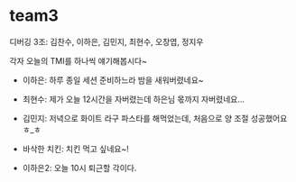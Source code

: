 # team3

디버깅 3조: 김찬수, 이하은, 김민지, 최현수, 오창엽, 정지우

각자 오늘의 TMI를 하나씩 얘기해봅시다~

- 이하은: 하루 종일 세션 준비하느라 밤을 새워버렸네요~
- 최현수: 제가 오늘 12시간을 자버렸는데 하은님 몫까지 자버렸네요...

- 김민지: 저녁으로 화이트 라구 파스타를 해먹었는데, 처음으로 양 조절 성공했어요 ㅎ\_ㅎ
- 바삭한 치킨: 치킨 먹고 싶네요~!
- 이하은2: 오늘 10시 퇴근할 각이다.
